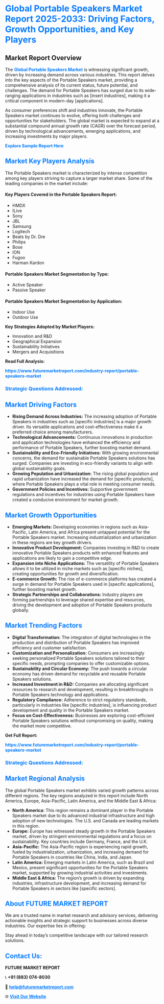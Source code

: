 <h1 style="color: #007BFF;">Global Portable Speakers Market Report 2025-2033: Driving Factors, Growth Opportunities, and Key Players</h1>

<section id="overview">
<h2>Market Report Overview</h2>
<p>The <a href="https://www.futuremarketreport.com/industry-report/portable-speakers-market" style="color: #007BFF; text-decoration: none;"><strong>Global Portable Speakers Market</strong></a> is witnessing significant growth, driven by increasing demand across various industries. This report delves into the key aspects of the Portable Speakers market, providing a comprehensive analysis of its current status, future potential, and challenges. The demand for Portable Speakers has surged due to its wide-ranging applications in industries such as [insert industries], making it a critical component in modern-day [applications].</p>
<p>As consumer preferences shift and industries innovate, the Portable Speakers market continues to evolve, offering both challenges and opportunities for stakeholders. The global market is expected to expand at a substantial compound annual growth rate (CAGR) over the forecast period, driven by technological advancements, emerging applications, and increasing investments by major players.</p>
</section>

<section id="overview">
<p><a href="https://www.futuremarketreport.com/request-sample/reportId=76787" style="color: #007BFF; text-decoration: none;"><strong>Explore Sample Report Here</strong></a></p>
</section>

<section id="key-players">
<h2 style="color: #007BFF;">Market Key Players Analysis</h2>
<p>The Portable Speakers market is characterized by intense competition among key players striving to capture a larger market share. Some of the leading companies in the market include:</p>
<h4>Key Players Covered in the Portable Speakers Report:</h4>
<ul><li>HMDX</li><li>ILive</li><li>Sony</li><li>JBL</li><li>Samsung</li><li>Logitech</li><li>Beats by Dr. Dre</li><li>Philips</li><li>Bose</li><li>ION</li><li>Fugoo</li><li>Harman Kardon</li></ul>
<h4>Portable Speakers Market Segmentation by Type:</h4>
<ul><li>Active Speaker</li><li>Passive Speaker</li></ul>

<h4>Portable Speakers Market Segmentation by Application:</h4>
<ul><li>Indoor Use</li><li>Outdoor Use</li></ul>
<p><strong>Key Strategies Adopted by Market Players:</strong></p>
<ul>
<li>Innovation and R&D</li>
<li>Geographical Expansion</li>
<li>Sustainability Initiatives</li>
<li>Mergers and Acquisitions</li>
</ul>
</section>

<section>
<p><strong>Read Full Analysis: </strong></p><a href="https://www.futuremarketreport.com/industry-report/portable-speakers-market" style="color: #007BFF; text-decoration: none;"><strong>https://www.futuremarketreport.com/industry-report/portable-speakers-market</strong></a>
<h3 style="color: #007BFF;">Strategic Questions Addressed:</h3>
</section>

<section id="driving-factors">
<h2 style="color: #007BFF;">Market Driving Factors</h2>
<ul>
<li><strong>Rising Demand Across Industries:</strong> The increasing adoption of Portable Speakers in industries such as [specific industries] is a major growth driver. Its versatile applications and cost-effectiveness make it a preferred choice among manufacturers.</li>
<li><strong>Technological Advancements:</strong> Continuous innovations in production and application technologies have enhanced the efficiency and performance of Portable Speakers, further boosting market demand.</li>
<li><strong>Sustainability and Eco-Friendly Initiatives:</strong> With growing environmental concerns, the demand for sustainable Portable Speakers solutions has surged. Companies are investing in eco-friendly variants to align with global sustainability goals.</li>
<li><strong>Growing Population and Urbanization:</strong> The rising global population and rapid urbanization have increased the demand for [specific products], where Portable Speakers plays a vital role in meeting consumer needs.</li>
<li><strong>Government Policies and Incentives:</strong> Supportive government regulations and incentives for industries using Portable Speakers have created a conducive environment for market growth.</li>
</ul>
</section>

<section id="growth-opportunities">
<h2 style="color: #007BFF;">Market Growth Opportunities</h2>
<ul>
<li><strong>Emerging Markets:</strong> Developing economies in regions such as Asia-Pacific, Latin America, and Africa present untapped potential for the Portable Speakers market. Increasing industrialization and urbanization in these regions are key growth drivers.</li>
<li><strong>Innovative Product Development:</strong> Companies investing in R&D to create innovative Portable Speakers products with enhanced features and applications are likely to gain a competitive edge.</li>
<li><strong>Expansion into Niche Applications:</strong> The versatility of Portable Speakers allows it to be utilized in niche markets such as [specific niches], creating opportunities for growth and diversification.</li>
<li><strong>E-commerce Growth:</strong> The rise of e-commerce platforms has created a surge in demand for Portable Speakers used in [specific applications], further boosting market growth.</li>
<li><strong>Strategic Partnerships and Collaborations:</strong> Industry players are forming partnerships to leverage shared expertise and resources, driving the development and adoption of Portable Speakers products globally.</li>
</ul>
</section>

<section id="trending-factors">
<h2 style="color: #007BFF;">Market Trending Factors</h2>
<ul>
<li><strong>Digital Transformation:</strong> The integration of digital technologies in the production and distribution of Portable Speakers has improved efficiency and customer satisfaction.</li>
<li><strong>Customization and Personalization:</strong> Consumers are increasingly seeking personalized Portable Speakers solutions tailored to their specific needs, prompting companies to offer customizable options.</li>
<li><strong>Sustainability and Circular Economy:</strong> The push towards a circular economy has driven demand for recyclable and reusable Portable Speakers solutions.</li>
<li><strong>Increased Investment in R&D:</strong> Companies are allocating significant resources to research and development, resulting in breakthroughs in Portable Speakers technology and applications.</li>
<li><strong>Regulatory Compliance:</strong> Adherence to strict regulatory standards, particularly in industries like [specific industries], is influencing product development and quality in the Portable Speakers market.</li>
<li><strong>Focus on Cost-Effectiveness:</strong> Businesses are exploring cost-efficient Portable Speakers solutions without compromising on quality, making the market more competitive.</li>
</ul>
</section>

<section>
<p><strong>Get Full Report: </strong></p><a href="https://www.futuremarketreport.com/industry-report/portable-speakers-market" style="color: #007BFF; text-decoration: none;"><strong>https://www.futuremarketreport.com/industry-report/portable-speakers-market</strong></a>
<h3 style="color: #007BFF;">Strategic Questions Addressed:</h3>
</section>


<section id="regional-analysis">
<h2 style="color: #007BFF;">Market Regional Analysis</h2>
<p>The global Portable Speakers market exhibits varied growth patterns across different regions. The key regions analyzed in this report include North America, Europe, Asia-Pacific, Latin America, and the Middle East & Africa:</p>
<ul>
<li><strong>North America:</strong> This region remains a dominant player in the Portable Speakers market due to its advanced industrial infrastructure and high adoption of new technologies. The U.S. and Canada are leading markets in this region.</li>
<li><strong>Europe:</strong> Europe has witnessed steady growth in the Portable Speakers market, driven by stringent environmental regulations and a focus on sustainability. Key countries include Germany, France, and the U.K.</li>
<li><strong>Asia-Pacific:</strong> The Asia-Pacific region is experiencing rapid growth, fueled by industrialization, urbanization, and increasing demand for Portable Speakers in countries like China, India, and Japan.</li>
<li><strong>Latin America:</strong> Emerging markets in Latin America, such as Brazil and Mexico, present significant opportunities for the Portable Speakers market, supported by growing industrial activities and investments.</li>
<li><strong>Middle East & Africa:</strong> The region’s growth is driven by expanding industries, infrastructure development, and increasing demand for Portable Speakers in sectors like [specific sectors].</li>
</ul>
</section>

<footer>
<h2 style="color: #007BFF;">About FUTURE MARKET REPORT</h2>
<p>We are a trusted name in market research and advisory services, delivering actionable insights and strategic support to businesses across diverse industries. Our expertise lies in offering:</p>

<p>Stay ahead in today’s competitive landscape with our tailored research solutions.</p>

<h2 style="color: #007BFF;">Contact Us:</h2>
<p><strong>FUTURE MARKET REPORT</strong></p>
<p>📞 <strong>+91 (883) 074-8030</strong></p>
<p>📧 <strong><a href="mailto:help@futuremarketreport.com" style="color: #007BFF;">help@futuremarketreport.com</a></strong></p>
<p>🌐 <strong><a href="https://www.futuremarketreport.com/" style="color: #007BFF;">Visit Our Website</a></strong></p>
</footer>